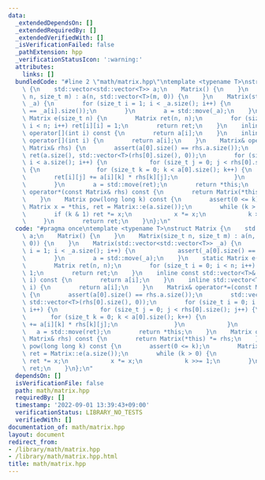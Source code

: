 ```yaml
---
data:
  _extendedDependsOn: []
  _extendedRequiredBy: []
  _extendedVerifiedWith: []
  _isVerificationFailed: false
  _pathExtension: hpp
  _verificationStatusIcon: ':warning:'
  attributes:
    links: []
  bundledCode: "#line 2 \"math/matrix.hpp\"\ntemplate <typename T>\nstruct Matrix\
    \ {\n    std::vector<std::vector<T>> a;\n    Matrix() {\n    }\n    Matrix(size_t\
    \ n, size_t m) : a(n, std::vector<T>(m, 0)) {\n    }\n    Matrix(std::vector<std::vector<T>>\
    \ _a) {\n        for (size_t i = 1; i < _a.size(); i++) {\n            assert(_a[0].size()\
    \ == _a[i].size());\n        }\n        a = std::move(_a);\n    }\n    static\
    \ Matrix e(size_t n) {\n        Matrix ret(n, n);\n        for (size_t i = 0;\
    \ i < n; i++) ret[i][i] = 1;\n        return ret;\n    }\n    inline const std::vector<T>&\
    \ operator[](int i) const {\n        return a[i];\n    }\n    inline std::vector<T>&\
    \ operator[](int i) {\n        return a[i];\n    }\n    Matrix& operator*=(const\
    \ Matrix& rhs) {\n        assert(a[0].size() == rhs.a.size());\n        std::vector\
    \ ret(a.size(), std::vector<T>(rhs[0].size(), 0));\n        for (size_t i = 0;\
    \ i < a.size(); i++) {\n            for (size_t j = 0; j < rhs[0].size(); j++)\
    \ {\n                for (size_t k = 0; k < a[0].size(); k++) {\n            \
    \        ret[i][j] += a[i][k] * rhs[k][j];\n                }\n            }\n\
    \        }\n        a = std::move(ret);\n        return *this;\n    }\n    Matrix\
    \ operator*(const Matrix& rhs) const {\n        return Matrix(*this) *= rhs;\n\
    \    }\n    Matrix pow(long long k) const {\n        assert(0 <= k);\n       \
    \ Matrix x = *this, ret = Matrix::e(a.size());\n        while (k > 0) {\n    \
    \        if (k & 1) ret *= x;\n            x *= x;\n            k >>= 1;\n   \
    \     }\n        return ret;\n    }\n};\n"
  code: "#pragma once\ntemplate <typename T>\nstruct Matrix {\n    std::vector<std::vector<T>>\
    \ a;\n    Matrix() {\n    }\n    Matrix(size_t n, size_t m) : a(n, std::vector<T>(m,\
    \ 0)) {\n    }\n    Matrix(std::vector<std::vector<T>> _a) {\n        for (size_t\
    \ i = 1; i < _a.size(); i++) {\n            assert(_a[0].size() == _a[i].size());\n\
    \        }\n        a = std::move(_a);\n    }\n    static Matrix e(size_t n) {\n\
    \        Matrix ret(n, n);\n        for (size_t i = 0; i < n; i++) ret[i][i] =\
    \ 1;\n        return ret;\n    }\n    inline const std::vector<T>& operator[](int\
    \ i) const {\n        return a[i];\n    }\n    inline std::vector<T>& operator[](int\
    \ i) {\n        return a[i];\n    }\n    Matrix& operator*=(const Matrix& rhs)\
    \ {\n        assert(a[0].size() == rhs.a.size());\n        std::vector ret(a.size(),\
    \ std::vector<T>(rhs[0].size(), 0));\n        for (size_t i = 0; i < a.size();\
    \ i++) {\n            for (size_t j = 0; j < rhs[0].size(); j++) {\n         \
    \       for (size_t k = 0; k < a[0].size(); k++) {\n                    ret[i][j]\
    \ += a[i][k] * rhs[k][j];\n                }\n            }\n        }\n     \
    \   a = std::move(ret);\n        return *this;\n    }\n    Matrix operator*(const\
    \ Matrix& rhs) const {\n        return Matrix(*this) *= rhs;\n    }\n    Matrix\
    \ pow(long long k) const {\n        assert(0 <= k);\n        Matrix x = *this,\
    \ ret = Matrix::e(a.size());\n        while (k > 0) {\n            if (k & 1)\
    \ ret *= x;\n            x *= x;\n            k >>= 1;\n        }\n        return\
    \ ret;\n    }\n};\n"
  dependsOn: []
  isVerificationFile: false
  path: math/matrix.hpp
  requiredBy: []
  timestamp: '2022-09-01 13:39:43+09:00'
  verificationStatus: LIBRARY_NO_TESTS
  verifiedWith: []
documentation_of: math/matrix.hpp
layout: document
redirect_from:
- /library/math/matrix.hpp
- /library/math/matrix.hpp.html
title: math/matrix.hpp
---
```

